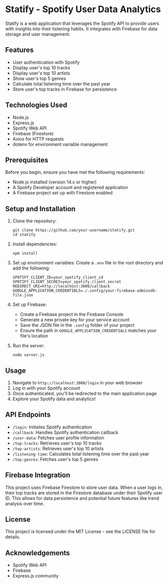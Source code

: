 # Statify - Spotify User Data Analytics

Statify is a web application that leverages the Spotify API to provide users with insights into their listening habits. It integrates with Firebase for data storage and user management.

## Features

- User authentication with Spotify
- Display user's top 10 tracks
- Display user's top 10 artists
- Show user's top 5 genres
- Calculate total listening time over the past year
- Store user's top tracks in Firebase for persistence

## Technologies Used

- Node.js
- Express.js
- Spotify Web API
- Firebase (Firestore)
- Axios for HTTP requests
- dotenv for environment variable management

## Prerequisites

Before you begin, ensure you have met the following requirements:

- Node.js installed (version 14.x or higher)
- A Spotify Developer account and registered application
- A Firebase project set up with Firestore enabled

## Setup and Installation

1. Clone the repository:
   ```
   git clone https://github.com/your-username/statify.git
   cd statify
   ```

2. Install dependencies:
   ```
   npm install
   ```

3. Set up environment variables:
   Create a `.env` file in the root directory and add the following:
   ```
   SPOTIFY_CLIENT_ID=your_spotify_client_id
   SPOTIFY_CLIENT_SECRET=your_spotify_client_secret
   REDIRECT_URI=http://localhost:3000/callback
   GOOGLE_APPLICATION_CREDENTIALS=./.config/your-firebase-adminsdk-file.json
   ```

4. Set up Firebase:
   - Create a Firebase project in the Firebase Console
   - Generate a new private key for your service account
   - Save the JSON file in the `.config` folder of your project
   - Ensure the path in `GOOGLE_APPLICATION_CREDENTIALS` matches your file's location

5. Run the server:
   ```
   node server.js
   ```

## Usage

1. Navigate to `http://localhost:3000/login` in your web browser
2. Log in with your Spotify account
3. Once authenticated, you'll be redirected to the main application page
4. Explore your Spotify data and analytics!

## API Endpoints

- `/login`: Initiates Spotify authentication
- `/callback`: Handles Spotify authentication callback
- `/user-data`: Fetches user profile information
- `/top-tracks`: Retrieves user's top 10 tracks
- `/top-artists`: Retrieves user's top 10 artists
- `/listening-time`: Calculates total listening time over the past year
- `/top-genres`: Fetches user's top 5 genres

## Firebase Integration

This project uses Firebase Firestore to store user data. When a user logs in, their top tracks are stored in the Firestore database under their Spotify user ID. This allows for data persistence and potential future features like trend analysis over time.

## License

This project is licensed under the MIT License - see the LICENSE file for details.

## Acknowledgements

- Spotify Web API
- Firebase
- Express.js community
